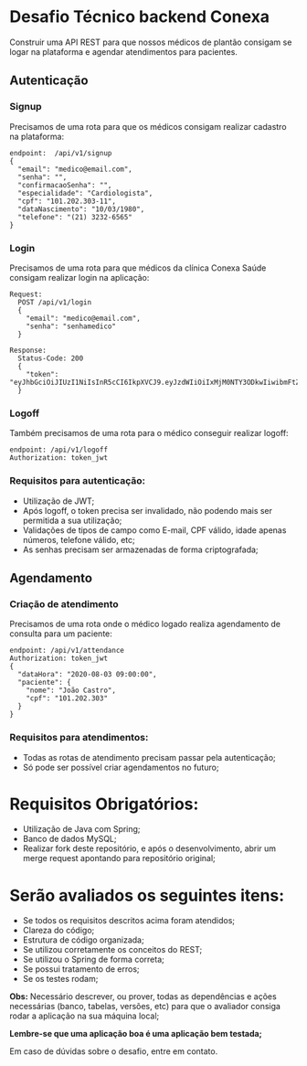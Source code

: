 # Desafio Técnico backend Conexa

Construir uma API REST para que nossos médicos de plantão consigam se logar na plataforma e agendar atendimentos para pacientes.

## Autenticação

### Signup
Precisamos de uma rota para que os médicos consigam realizar cadastro na plataforma:
```
endpoint:  /api/v1/signup
{
  "email": "medico@email.com",
  "senha": "",
  "confirmacaoSenha": "",
  "especialidade": "Cardiologista",
  "cpf": "101.202.303-11",
  "dataNascimento": "10/03/1980",
  "telefone": "(21) 3232-6565"
}
```

### Login
Precisamos de uma rota para que médicos da clínica Conexa Saúde consigam realizar login na aplicação:
```
Request:
  POST /api/v1/login
  {
    "email": "medico@email.com",
    "senha": "senhamedico"
  }

Response:
  Status-Code: 200
  {
    "token": "eyJhbGciOiJIUzI1NiIsInR5cCI6IkpXVCJ9.eyJzdWIiOiIxMjM0NTY3ODkwIiwibmFtZSI6IkpvaG4gRG9lIiwiaWF0IjoxNTE2MjM5MDIyfQ.SflKxwRJSMeKKF2QT4fwpMeJf36POk6yJV_adQssw5c"
  }
```

### Logoff
Também precisamos de uma rota para o médico conseguir realizar logoff:
```
endpoint: /api/v1/logoff
Authorization: token_jwt
```

### Requisitos para autenticação:
- Utilização de JWT;
- Após logoff, o token precisa ser invalidado, não podendo mais ser permitida a sua utilização;
- Validações de tipos de campo como E-mail, CPF válido, idade apenas números, telefone válido, etc;
- As senhas precisam ser armazenadas de forma criptografada;

## Agendamento

### Criação de atendimento
Precisamos de uma rota onde o médico logado realiza agendamento de consulta para um paciente:
```
endpoint: /api/v1/attendance
Authorization: token_jwt
{
  "dataHora": "2020-08-03 09:00:00",
  "paciente": {
    "nome": "João Castro",
    "cpf": "101.202.303"
  }
}
```

### Requisitos para atendimentos:
- Todas as rotas de atendimento precisam passar pela autenticação;
- Só pode ser possível criar agendamentos no futuro;


# Requisitos Obrigatórios:
- Utilização de Java com Spring;
- Banco de dados MySQL;
- Realizar fork deste repositório, e após o desenvolvimento, abrir um merge request apontando para repositório original;


# Serão avaliados os seguintes itens:
* Se todos os requisitos descritos acima foram atendidos;
* Clareza do código;
* Estrutura de código organizada;
* Se utilizou corretamente os conceitos do REST;
* Se utilizou o Spring de forma correta;
* Se possui tratamento de erros;
* Se os testes rodam;

**Obs:**
Necessário descrever, ou prover, todas as dependências e ações necessárias (banco, tabelas, versões, etc) para que o avaliador consiga rodar a aplicação na sua máquina local;

**Lembre-se que uma aplicação boa é uma aplicação bem testada;**

Em caso de dúvidas sobre o desafio, entre em contato.
